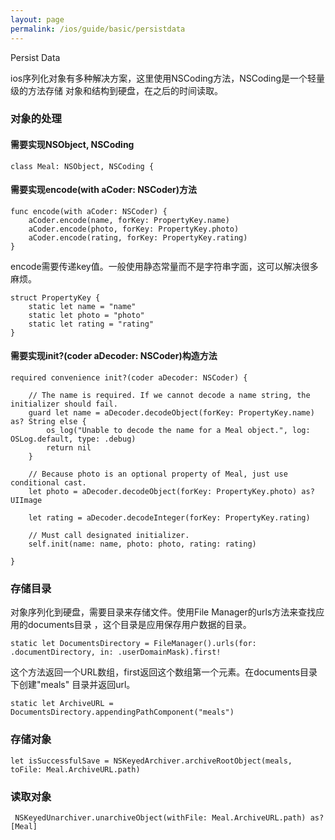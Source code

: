 ```yaml
---
layout: page
permalink: /ios/guide/basic/persistdata
---
```


Persist Data

ios序列化对象有多种解决方案，这里使用NSCoding方法，NSCoding是一个轻量级的方法存储
对象和结构到硬盘，在之后的时间读取。

### 对象的处理
#### 需要实现NSObject, NSCoding

	class Meal: NSObject, NSCoding {

#### 需要实现encode(with aCoder: NSCoder)方法

	func encode(with aCoder: NSCoder) {
	    aCoder.encode(name, forKey: PropertyKey.name)
	    aCoder.encode(photo, forKey: PropertyKey.photo)
	    aCoder.encode(rating, forKey: PropertyKey.rating)
	}
encode需要传递key值。一般使用静态常量而不是字符串字面，这可以解决很多麻烦。

	struct PropertyKey {
	    static let name = "name"
	    static let photo = "photo"
	    static let rating = "rating"
	}

#### 需要实现init?(coder aDecoder: NSCoder)构造方法

	required convenience init?(coder aDecoder: NSCoder) {
    
	    // The name is required. If we cannot decode a name string, the initializer should fail.
	    guard let name = aDecoder.decodeObject(forKey: PropertyKey.name) as? String else {
	        os_log("Unable to decode the name for a Meal object.", log: OSLog.default, type: .debug)
	        return nil
	    }
	    
	    // Because photo is an optional property of Meal, just use conditional cast.
	    let photo = aDecoder.decodeObject(forKey: PropertyKey.photo) as? UIImage
	    
	    let rating = aDecoder.decodeInteger(forKey: PropertyKey.rating)
	    
	    // Must call designated initializer.
	    self.init(name: name, photo: photo, rating: rating)
	    
	}

### 存储目录
对象序列化到硬盘，需要目录来存储文件。使用File Manager的urls方法来查找应用的documents目录
，这个目录是应用保存用户数据的目录。

	static let DocumentsDirectory = FileManager().urls(for: .documentDirectory, in: .userDomainMask).first!

这个方法返回一个URL数组，first返回这个数组第一个元素。在documents目录下创建"meals"
目录并返回url。

	static let ArchiveURL = DocumentsDirectory.appendingPathComponent("meals")

### 存储对象

	let isSuccessfulSave = NSKeyedArchiver.archiveRootObject(meals, toFile: Meal.ArchiveURL.path)

### 读取对象

	 NSKeyedUnarchiver.unarchiveObject(withFile: Meal.ArchiveURL.path) as? [Meal]
